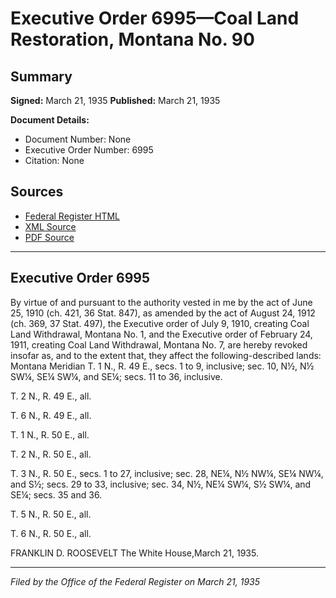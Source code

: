# Executive Order 6995—Coal Land Restoration, Montana No. 90

## Summary

**Signed:** March 21, 1935
**Published:** March 21, 1935

**Document Details:**
- Document Number: None
- Executive Order Number: 6995
- Citation: None

## Sources
- [Federal Register HTML](https://www.presidency.ucsb.edu/documents/executive-order-6995-coal-land-restoration-montana-no-90)
- [XML Source](None)
- [PDF Source](None)

---

## Executive Order 6995

By virtue of and pursuant to the authority vested in me by the act of June 25, 1910 (ch. 421, 36 Stat. 847), as amended by the act of August 24, 1912 (ch. 369, 37 Stat. 497), the Executive order of July 9, 1910, creating Coal Land Withdrawal, Montana No. 1, and the Executive order of February 24, 1911, creating Coal Land Withdrawal, Montana No. 7, are hereby revoked insofar as, and to the extent that, they affect the following-described lands:
Montana Meridian
T. 1 N., R. 49 E., secs. 1 to 9, inclusive;
sec. 10, N½, N½ SW¼, SE¼ SW¼, and SE¼;
secs. 11 to 36, inclusive.

T. 2 N., R. 49 E., all.

T. 6 N., R. 49 E., all.

T. 1 N., R. 50 E., all.

T. 2 N., R. 50 E., all.

T. 3 N., R. 50 E., secs. 1 to 27, inclusive;
sec. 28, NE¼, N½ NW¼, SE¼ NW¼, and S½; secs. 29 to 33, inclusive;
sec. 34, N½, NE¼ SW¼, S½ SW¼, and SE¼; secs. 35 and 36.

T. 5 N., R. 50 E., all.

T. 6 N., R. 50 E., all.

FRANKLIN D. ROOSEVELT
The White House,March 21, 1935.

---

*Filed by the Office of the Federal Register on March 21, 1935*
